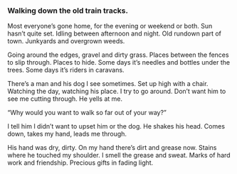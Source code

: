 ### Walking down the old train tracks.

Most everyone’s gone home, for the evening or weekend or both. Sun hasn’t quite set. Idling between afternoon and night. Old rundown part of town. Junkyards and overgrown weeds.

Going around the edges, gravel and dirty grass. Places between the fences to slip through. Places to hide. Some days it’s needles and bottles under the trees. Some days it’s riders in caravans. 

There’s a man and his dog I see sometimes. Set up high with a chair. Watching the day, watching his place. I try to go around. Don’t want him to see me cutting through. He yells at me.

“Why would you want to walk so far out of your way?”

I tell him I didn’t want to upset him or the dog. He shakes his head. Comes down, takes my hand, leads me through.

His hand was dry, dirty. On my hand there’s dirt and grease now. Stains where he touched my shoulder. I smell the grease and sweat. Marks of hard work and friendship. Precious gifts in fading light.